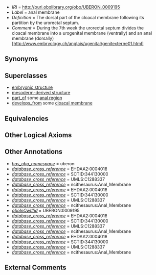  * *IRI* = http://purl.obolibrary.org/obo/UBERON_0009195
 * *Label* = anal membrane
 * *Definition* = The dorsal part of the cloacal membrane following its partition by the urorectal septum.
 * *Comment* = During the 7th week the urorectal septum divides the cloacal membrane into a urogenital membrane (ventrally) and an anal membrane (dorsally) [http://www.embryology.ch/anglais/ugenital/genitexterne01.html]

## Synonyms


## Superclasses

 * [embryonic structure](../../UBERON/50/UBERON_0002050.md)
 * [mesoderm-derived structure](../../UBERON/20/UBERON_0004120.md)
 * [part_of](../../BFO/50/BFO_0000050.md) some [anal region](../../UBERON/53/UBERON_0001353.md)
 * [develops_from](../../RO/02/RO_0002202.md) some [cloacal membrane](../../UBERON/17/UBERON_0006217.md)

## Equivalencies


## Other Logical Axioms


## Other Annotations

 * *[has_obo_namespace](../../ce/oboInOwl#hasOBONamespace.md)* = uberon
 * *[database_cross_reference](../../ef/oboInOwl#hasDbXref.md)* = EHDAA2:0004018
 * *[database_cross_reference](../../ef/oboInOwl#hasDbXref.md)* = SCTID:344130000
 * *[database_cross_reference](../../ef/oboInOwl#hasDbXref.md)* = UMLS:C1288337
 * *[database_cross_reference](../../ef/oboInOwl#hasDbXref.md)* = ncithesaurus:Anal_Membrane
 * *[database_cross_reference](../../ef/oboInOwl#hasDbXref.md)* = EHDAA2:0004018
 * *[database_cross_reference](../../ef/oboInOwl#hasDbXref.md)* = SCTID:344130000
 * *[database_cross_reference](../../ef/oboInOwl#hasDbXref.md)* = UMLS:C1288337
 * *[database_cross_reference](../../ef/oboInOwl#hasDbXref.md)* = ncithesaurus:Anal_Membrane
 * *[oboInOwl#id](../../id/oboInOwl#id.md)* = UBERON:0009195
 * *[database_cross_reference](../../ef/oboInOwl#hasDbXref.md)* = EHDAA2:0004018
 * *[database_cross_reference](../../ef/oboInOwl#hasDbXref.md)* = SCTID:344130000
 * *[database_cross_reference](../../ef/oboInOwl#hasDbXref.md)* = UMLS:C1288337
 * *[database_cross_reference](../../ef/oboInOwl#hasDbXref.md)* = ncithesaurus:Anal_Membrane
 * *[database_cross_reference](../../ef/oboInOwl#hasDbXref.md)* = EHDAA2:0004018
 * *[database_cross_reference](../../ef/oboInOwl#hasDbXref.md)* = SCTID:344130000
 * *[database_cross_reference](../../ef/oboInOwl#hasDbXref.md)* = UMLS:C1288337
 * *[database_cross_reference](../../ef/oboInOwl#hasDbXref.md)* = ncithesaurus:Anal_Membrane

## External Comments

